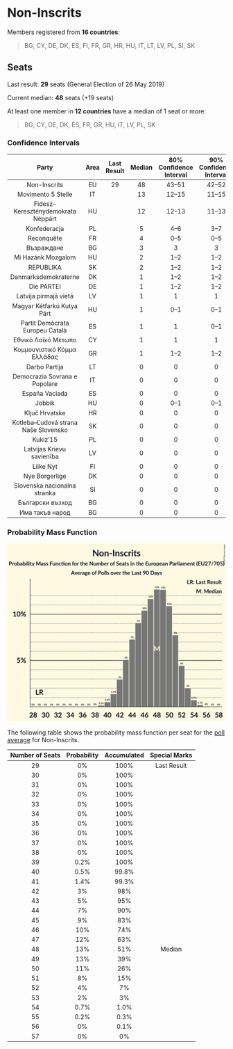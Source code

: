 # Non-Inscrits

Members registered from **16 countries**:

> BG, CY, DE, DK, ES, FI, FR, GR, HR, HU, IT, LT, LV, PL, SI, SK

## Seats

Last result: **29** seats (General Election of 26 May 2019)

Current median: **48** seats (+19 seats)

At least one member in **12 countries** have a median of 1 seat or more:

> BG, CY, DE, DK, ES, FR, GR, HU, IT, LV, PL, SK

### Confidence Intervals

| Party | Area | Last Result | Median | 80% Confidence Interval | 90% Confidence Interval | 95% Confidence Interval | 99% Confidence Interval |
|:-----:|:----:|:-----------:|:------:|:-----------------------:|:-----------------------:|:-----------------------:|:-----------------------:|
| Non-Inscrits | EU | 29 | 48 | 43–51 | 42–52 | 42–53 | 40–54 |
| Movimento 5 Stelle | IT | | 13 | 12–15 | 11–15 | 11–16 | 10–17 |
| Fidesz–Kereszténydemokrata Néppárt | HU | | 12 | 12–13 | 11–13 | 11–14 | 11–14 |
| Konfederacja | PL | | 5 | 4–6 | 3–7 | 3–7 | 3–8 |
| Reconquête | FR | | 4 | 0–5 | 0–5 | 0–5 | 0–6 |
| Възраждане | BG | | 3 | 3 | 3 | 3 | 3 |
| Mi Hazánk Mozgalom | HU | | 2 | 1–2 | 1–2 | 1–2 | 1–2 |
| REPUBLIKA | SK | | 2 | 1–2 | 1–2 | 1–2 | 1–2 |
| Danmarksdemokraterne | DK | | 1 | 1–2 | 1–2 | 1–2 | 1–2 |
| Die PARTEI | DE | | 1 | 1–2 | 1–2 | 1–2 | 1–3 |
| Latvija pirmajā vietā | LV | | 1 | 1 | 1 | 1 | 1 |
| Magyar Kétfarkú Kutya Párt | HU | | 1 | 0–1 | 0–1 | 0–1 | 0–1 |
| Partit Demòcrata Europeu Català | ES | | 1 | 1 | 0–1 | 0–1 | 0–2 |
| Εθνικό Λαϊκό Μέτωπο | CY | | 1 | 1 | 1 | 1 | 1 |
| Κομμουνιστικό Κόμμα Ελλάδας | GR | | 1 | 1–2 | 1–2 | 1–2 | 1–2 |
| Darbo Partija | LT | | 0 | 0 | 0 | 0 | 0–1 |
| Democrazia Sovrana e Popolare | IT | | 0 | 0 | 0 | 0 | 0 |
| España Vaciada | ES | | 0 | 0 | 0 | 0 | 0 |
| Jobbik | HU | | 0 | 0–1 | 0–1 | 0–1 | 0–1 |
| Ključ Hrvatske | HR | | 0 | 0 | 0 | 0 | 0 |
| Kotleba–Ľudová strana Naše Slovensko | SK | | 0 | 0 | 0 | 0 | 0 |
| Kukiz’15 | PL | | 0 | 0 | 0 | 0 | 0 |
| Latvijas Krievu savienība | LV | | 0 | 0 | 0 | 0 | 0 |
| Liike Nyt | FI | | 0 | 0 | 0 | 0 | 0 |
| Nye Borgerlige | DK | | 0 | 0 | 0 | 0 | 0 |
| Slovenska nacionalna stranka | SI | | 0 | 0 | 0 | 0 | 0 |
| Български възход | BG | | 0 | 0 | 0 | 0 | 0 |
| Има такъв народ | BG | | 0 | 0 | 0 | 0 | 0 |

### Probability Mass Function

![Graph with seats probability mass function not yet produced](average-2023-05-31-seats-pmf-non-inscrits.png "Seats Probability Mass Function")

The following table shows the probability mass function per seat for the [poll average](average-2023-05-31.html) for Non-Inscrits.

| Number of Seats | Probability | Accumulated | Special Marks |
|:---------------:|:-----------:|:-----------:|:-------------:|
| 29 | 0% | 100% | Last Result |
| 30 | 0% | 100% |  |
| 31 | 0% | 100% |  |
| 32 | 0% | 100% |  |
| 33 | 0% | 100% |  |
| 34 | 0% | 100% |  |
| 35 | 0% | 100% |  |
| 36 | 0% | 100% |  |
| 37 | 0% | 100% |  |
| 38 | 0% | 100% |  |
| 39 | 0.2% | 100% |  |
| 40 | 0.5% | 99.8% |  |
| 41 | 1.4% | 99.3% |  |
| 42 | 3% | 98% |  |
| 43 | 5% | 95% |  |
| 44 | 7% | 90% |  |
| 45 | 9% | 83% |  |
| 46 | 10% | 74% |  |
| 47 | 12% | 63% |  |
| 48 | 13% | 51% | Median |
| 49 | 13% | 39% |  |
| 50 | 11% | 26% |  |
| 51 | 8% | 15% |  |
| 52 | 4% | 7% |  |
| 53 | 2% | 3% |  |
| 54 | 0.7% | 1.0% |  |
| 55 | 0.2% | 0.3% |  |
| 56 | 0% | 0.1% |  |
| 57 | 0% | 0% |  |


